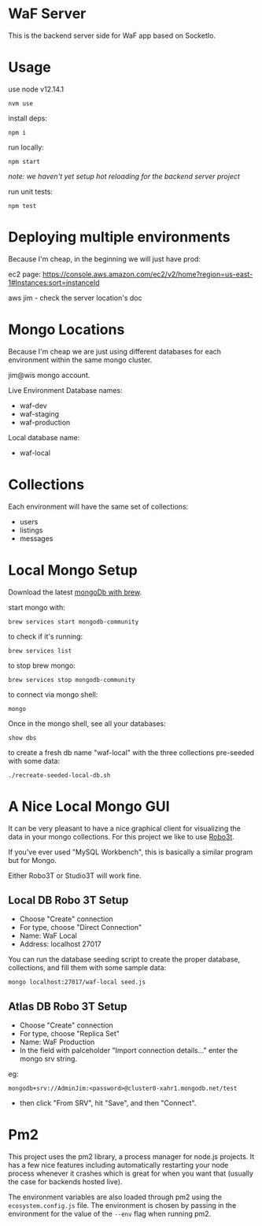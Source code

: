 # WaF Server

This is the backend server side for WaF app based on SocketIo.

# Usage

use node v12.14.1
```
nvm use
```

install deps:
```
npm i
```

run locally:
```
npm start
```

_note: we haven't yet setup hot reloading for the backend server project_

run unit tests:
```
npm test
```


# Deploying multiple environments

Because I'm cheap, in the beginning we will just have prod:

ec2 page: https://console.aws.amazon.com/ec2/v2/home?region=us-east-1#Instances:sort=instanceId

aws jim - check the server location's doc


# Mongo Locations
Because I'm cheap we are just using different databases for each environment within the same mongo cluster.

jim@wis mongo account.

Live Environment Database names:

- waf-dev
- waf-staging
- waf-production

Local database name:

- waf-local

# Collections
Each environment will have the same set of collections:

- users
- listings
- messages

# Local Mongo Setup
Download the latest [mongoDb with brew](https://github.com/mongodb/homebrew-brew).

start mongo with:
```
brew services start mongodb-community
```

to check if it's running:
```
brew services list
```

to stop brew mongo:
```
brew services stop mongodb-community
```

to connect via mongo shell:
```
mongo
```

Once in the mongo shell, see all your databases:
```
show dbs
```

to create a fresh db name "waf-local" with the three collections pre-seeded with some data:
```
./recreate-seeded-local-db.sh
```

# A Nice Local Mongo GUI
It can be very pleasant to have a nice graphical client for visualizing the data in your mongo collections. For this project we like to use [Robo3t](https://robomongo.org/).

If you've ever used "MySQL Workbench", this is basically a similar program but for Mongo.

Either Robo3T or Studio3T will work fine.

## Local DB Robo 3T Setup

- Choose "Create" connection
- For type, choose "Direct Connection"
- Name: WaF Local
- Address: localhost 27017


You can run the database seeding script to create the proper database, collections, and fill them with some sample data:
```
mongo localhost:27017/waf-local seed.js
```


## Atlas DB Robo 3T Setup

- Choose "Create" connection
- For type, choose "Replica Set"
- Name: WaF Production
- In the field with palceholder "Import connection details..." enter the mongo srv string.

eg:
```
mongodb+srv://AdminJim:<password>@cluster0-xahr1.mongodb.net/test
```

- then click "From SRV", hit "Save", and then "Connect".

# Pm2
This project uses the pm2 library, a process manager for node.js projects. It has a few nice features including automatically restarting your node process whenever it crashes which is great for when you want that (usually the case for backends hosted live). 

The environment variables are also loaded through pm2 using the `ecosystem.config.js` file. The environment is chosen by passing in the environment for the value of the `--env` flag when running pm2.


